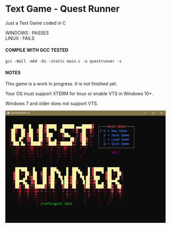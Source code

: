 # Text Game - Quest Runner  
  
Just a Text Game coded in C
  
WINDOWS : PASSES  
LINUX   : FAILS  
  
#### COMPILE WITH GCC TESTED

    gcc -Wall -m64 -Os -static main.c -o questrunner -s

#### NOTES  
This game is a work in progress. It is not finished yet.  
  
Your OS must support XTERM for linux or enable VTS in Windows 10+.  
  
Windows 7 and older does not support VTS.  
  
![progress](progress1.png)  
  